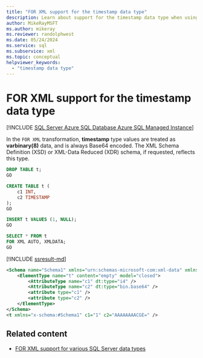 ```yaml
---
title: "FOR XML support for the timestamp data type"
description: Learn about support for the timestamp data type when using the FOR XML clause in a SQL query.
author: MikeRayMSFT
ms.author: mikeray
ms.reviewer: randolphwest
ms.date: 05/24/2024
ms.service: sql
ms.subservice: xml
ms.topic: conceptual
helpviewer_keywords:
  - "timestamp data type"
---
```

# FOR XML support for the timestamp data type

[!INCLUDE [SQL Server Azure SQL Database Azure SQL Managed Instance](../../includes/applies-to-version/sql-asdb-asdbmi.md)]

In the `FOR XML` transformation, **timestamp** type values are treated as **varbinary(8)** data, and is always Base64 encoded. The XML Schema Definition (XSD) or XML-Data Reduced (XDR) schema, if requested, reflects this type.

```sql
DROP TABLE t;
GO

CREATE TABLE t (
    c1 INT,
    c2 TIMESTAMP
);
GO

INSERT t VALUES (1, NULL);
GO

SELECT * FROM t
FOR XML AUTO, XMLDATA;
GO
```

[!INCLUDE [ssresult-md](../../includes/ssresult-md.md)]

```xml
<Schema name="Schema1" xmlns="urn:schemas-microsoft-com:xml-data" xmlns:dt="urn:schemas-microsoft-com:datatypes">
    <ElementType name="t" content="empty" model="closed">
        <AttributeType name="c1" dt:type="i4" />
        <AttributeType name="c2" dt:type="bin.base64" />
        <attribute type="c1" />
        <attribute type="c2" />
    </ElementType>
</Schema>
<t xmlns="x-schema:#Schema1" c1="1" c2="AAAAAAAACGE=" />
```

## Related content

- [FOR XML support for various SQL Server data types](for-xml-support-for-various-sql-server-data-types.md)
